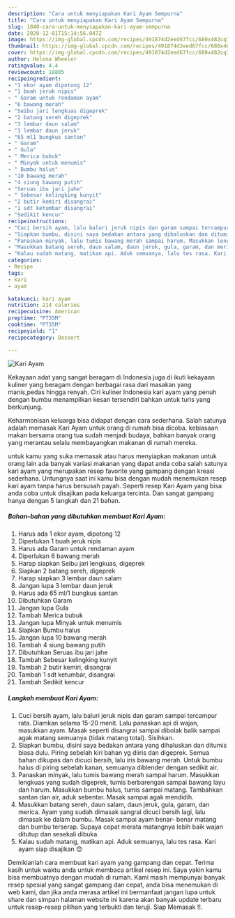 ```yaml
---
description: "Cara untuk menyiapakan Kari Ayam Sempurna"
title: "Cara untuk menyiapakan Kari Ayam Sempurna"
slug: 1840-cara-untuk-menyiapakan-kari-ayam-sempurna
date: 2020-12-01T15:14:56.047Z
image: https://img-global.cpcdn.com/recipes/491874d2eed67fcc/680x482cq70/kari-ayam-foto-resep-utama.jpg
thumbnail: https://img-global.cpcdn.com/recipes/491874d2eed67fcc/680x482cq70/kari-ayam-foto-resep-utama.jpg
cover: https://img-global.cpcdn.com/recipes/491874d2eed67fcc/680x482cq70/kari-ayam-foto-resep-utama.jpg
author: Helena Wheeler
ratingvalue: 4.4
reviewcount: 18805
recipeingredient:
- "1 ekor ayam dipotong 12"
- "1 buah jeruk nipis"
- " Garam untuk rendaman ayam"
- "6 bawang merah"
- "Seibu jari lengkuas digeprek"
- "2 batang sereh digeprek"
- "3 lembar daun salam"
- "3 lembar daun jeruk"
- "65 ml1 bungkus santan"
- " Garam"
- " Gula"
- " Merica bubuk"
- " Minyak untuk menumis"
- " Bumbu halus"
- "10 bawang merah"
- "4 siung bawang putih"
- "Seruas ibu jari jahe"
- " Sebesar kelingking kunyit"
- "2 butir kemiri disangrai"
- "1 sdt ketumbar disangrai"
- "Sedikit kencur"
recipeinstructions:
- "Cuci bersih ayam, lalu baluri jeruk nipis dan garam sampai tercampur rata. Diamkan selama 15-20 menit. Lalu panaskan api di wajan, masukkan ayam. Masak seperti disangrai sampai dibolak balik sampai agak matang semuanya (tidak matang total). Sisihkan."
- "Siapkan bumbu, disini saya bedakan antara yang dihaluskan dan ditumis biasa dulu. Piring sebelah kiri bahan yg diiris dan digeprek. Semua bahan dikupas dan dicuci bersih, lalu iris bawang merah. Untuk bumbu halus di piring sebelah kanan, semuanya diblender dengan sedikit air."
- "Panaskan minyak, lalu tumis bawang merah sampai harum. Masukkan lengkuas yang sudah digeprek, tumis berbarengan sampai bawang layu dan harum. Masukkan bumbu halus, tumis sampai matang. Tambahkan santan dan air, aduk sebentar. Masak sampai agak mendidih."
- "Masukkan batang sereh, daun salam, daun jeruk, gula, garam, dan merica. Ayam yang sudah dimasak sangrai dicuci bersih lagi, lalu dimasak ke dalam bumbu. Masak sampai ayam benar- benar matang dan bumbu terserap. Supaya cepat merata matangnya lebih baik wajan ditutup dan sesekali dibuka."
- "Kalau sudah matang, matikan api. Aduk semuanya, lalu tes rasa. Kari ayam siap disajikan 😊"
categories:
- Recipe
tags:
- kari
- ayam

katakunci: kari ayam 
nutrition: 214 calories
recipecuisine: American
preptime: "PT35M"
cooktime: "PT35M"
recipeyield: "1"
recipecategory: Dessert

---
```



![Kari Ayam](https://img-global.cpcdn.com/recipes/491874d2eed67fcc/680x482cq70/kari-ayam-foto-resep-utama.jpg)

Kekayaan adat yang sangat beragam di Indonesia juga di ikuti kekayaan kuliner yang beragam dengan berbagai rasa dari masakan yang manis,pedas hingga renyah. Ciri kuliner Indonesia kari ayam yang penuh dengan bumbu menampilkan kesan tersendiri bahkan untuk turis yang berkunjung.


Keharmonisan keluarga bisa didapat dengan cara sederhana. Salah satunya adalah memasak Kari Ayam untuk orang di rumah bisa dicoba. kebiasaan makan bersama orang tua sudah menjadi budaya, bahkan banyak orang yang merantau selalu membayangkan makanan di rumah mereka.



untuk kamu yang suka memasak atau harus menyiapkan makanan untuk orang lain ada banyak variasi makanan yang dapat anda coba salah satunya kari ayam yang merupakan resep favorite yang gampang dengan kreasi sederhana. Untungnya saat ini kamu bisa dengan mudah menemukan resep kari ayam tanpa harus bersusah payah.
Seperti resep Kari Ayam yang bisa anda coba untuk disajikan pada keluarga tercinta. Dan sangat gampang hanya dengan 5 langkah dan 21 bahan.


<!--inarticleads1-->

##### Bahan-bahan yang dibutuhkan membuat Kari Ayam:

1. Harus ada 1 ekor ayam, dipotong 12
1. Diperlukan 1 buah jeruk nipis
1. Harus ada  Garam untuk rendaman ayam
1. Diperlukan 6 bawang merah
1. Harap siapkan Seibu jari lengkuas, digeprek
1. Siapkan 2 batang sereh, digeprek
1. Harap siapkan 3 lembar daun salam
1. Jangan lupa 3 lembar daun jeruk
1. Harus ada 65 ml/1 bungkus santan
1. Dibutuhkan  Garam
1. Jangan lupa  Gula
1. Tambah  Merica bubuk
1. Jangan lupa  Minyak untuk menumis
1. Siapkan  Bumbu halus
1. Jangan lupa 10 bawang merah
1. Tambah 4 siung bawang putih
1. Dibutuhkan Seruas ibu jari jahe
1. Tambah  Sebesar kelingking kunyit
1. Tambah 2 butir kemiri, disangrai
1. Tambah 1 sdt ketumbar, disangrai
1. Tambah Sedikit kencur




<!--inarticleads2-->

##### Langkah membuat  Kari Ayam:

1. Cuci bersih ayam, lalu baluri jeruk nipis dan garam sampai tercampur rata. Diamkan selama 15-20 menit. Lalu panaskan api di wajan, masukkan ayam. Masak seperti disangrai sampai dibolak balik sampai agak matang semuanya (tidak matang total). Sisihkan.
1. Siapkan bumbu, disini saya bedakan antara yang dihaluskan dan ditumis biasa dulu. Piring sebelah kiri bahan yg diiris dan digeprek. Semua bahan dikupas dan dicuci bersih, lalu iris bawang merah. Untuk bumbu halus di piring sebelah kanan, semuanya diblender dengan sedikit air.
1. Panaskan minyak, lalu tumis bawang merah sampai harum. Masukkan lengkuas yang sudah digeprek, tumis berbarengan sampai bawang layu dan harum. Masukkan bumbu halus, tumis sampai matang. Tambahkan santan dan air, aduk sebentar. Masak sampai agak mendidih.
1. Masukkan batang sereh, daun salam, daun jeruk, gula, garam, dan merica. Ayam yang sudah dimasak sangrai dicuci bersih lagi, lalu dimasak ke dalam bumbu. Masak sampai ayam benar- benar matang dan bumbu terserap. Supaya cepat merata matangnya lebih baik wajan ditutup dan sesekali dibuka.
1. Kalau sudah matang, matikan api. Aduk semuanya, lalu tes rasa. Kari ayam siap disajikan 😊




Demikianlah cara membuat kari ayam yang gampang dan cepat. Terima kasih untuk waktu anda untuk membaca artikel resep ini. Saya yakin kamu bisa membuatnya dengan mudah di rumah. Kami masih mempunyai banyak resep spesial yang sangat gampang dan cepat, anda bisa menemukan di web kami, dan jika anda merasa artikel ini bermanfaat jangan lupa untuk share dan simpan halaman website ini karena akan banyak update terbaru untuk resep-resep pilihan yang terbukti dan teruji. Siap Memasak !!. 
